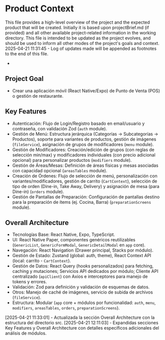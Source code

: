 # Product Context

This file provides a high-level overview of the project and the expected product that will be created. Initially it is based upon projectBrief.md (if provided) and all other available project-related information in the working directory. This file is intended to be updated as the project evolves, and should be used to inform all other modes of the project's goals and context.
2025-04-21 11:31:45 - Log of updates made will be appended as footnotes to the end of this file.

-

## Project Goal

- Crear una aplicación móvil (React Native/Expo) de Punto de Venta (POS) o gestión de restaurante.

## Key Features

- Autenticación: Flujo de Login/Registro basado en email/usuario y contraseña, con validación Zod (`auth` module).
- Gestión de Menú: Estructura jerárquica (Categorías -> Subcategorías -> Productos), soporte para variantes de productos, gestión de imágenes (`fileService`), asignación de grupos de modificadores (`menu` module).
- Gestión de Modificadores: Creación/edición de grupos (con reglas de selección min/max) y modificadores individuales (con precio adicional opcional) para personalizar productos (`modifiers` module).
- Gestión de Áreas/Mesas: Definición de áreas físicas y mesas asociadas con capacidad opcional (`areasTables` module).
- Creación de Órdenes: Flujo de selección de menú, personalización con variantes/modificadores, gestión de carrito (`CartContext`), selección de tipo de orden (Dine-in, Take Away, Delivery) y asignación de mesa (para Dine-in) (`orders` module).
- Gestión de Pantallas de Preparación: Configuración de pantallas destino para la preparación de ítems (ej. Cocina, Barra) (`preparationScreens` module).

## Overall Architecture

- Tecnologías Base: React Native, Expo, TypeScript.
- UI: React Native Paper, componentes genéricos reutilizables (`GenericList`, `GenericFormModal`, `GenericDetailModal` en `app` core).
- Navegación: React Navigation (Drawer principal, Stacks por módulo).
- Gestión de Estado: Zustand (global: auth, theme), React Context API (local: carrito - `CartContext`).
- Gestión de Datos: React Query (hooks personalizados) para fetching, caching y mutaciones; Servicios API dedicados por módulo; Cliente API centralizado (`apiClient`) con Axios e interceptores para manejo de tokens y errores.
- Validación: Zod para definición y validación de esquemas de datos.
- Otros: Manejo de caché de imágenes, servicio de subida de archivos (`fileService`).
- Estructura: Modular (`app` core + módulos por funcionalidad: `auth`, `menu`, `modifiers`, `areasTables`, `orders`, `preparationScreens`).

[2025-04-21 11:33:01] - Actualizada la sección Overall Architecture con la estructura del directorio src.
[2025-04-21 12:11:03] - Expandidas secciones Key Features y Overall Architecture con detalles específicos adicionales del análisis de módulos.
